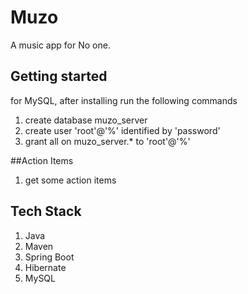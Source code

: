 # Muzo
A music app for No one.

## Getting started

for MySQL, after installing run the following commands 
1. create database muzo_server
2. create user 'root'@'%' identified by 'password'
3. grant all on muzo_server.* to 'root'@'%'


##Action Items
1. get some action items

## Tech Stack 
1. Java
2. Maven
3. Spring Boot 
4. Hibernate 
5. MySQL



